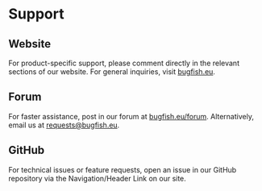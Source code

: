 # Support

## Website

For product-specific support, please comment directly in the relevant sections of our website. For general inquiries, visit [bugfish.eu](https://www.bugfish.eu).

## Forum

For faster assistance, post in our forum at [bugfish.eu/forum](https://www.bugfish.eu/forum). Alternatively, email us at [requests@bugfish.eu](mailto:requests@bugfish.eu).

## GitHub

For technical issues or feature requests, open an issue in our GitHub repository via the Navigation/Header Link on our site.